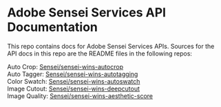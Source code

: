 # Adobe Sensei Services API Documentation

This repo contains docs for Adobe Sensei Services APIs. Sources for the API docs in this repo are the README files in the following repos:

Auto Crop: [Sensei/sensei-wins-autocrop](https://git.corp.adobe.com/Sensei/sensei-wins-autocrop)  
Auto Tagger: [Sensei/sensei-wins-autotagging](https://git.corp.adobe.com/Sensei/sensei-wins-autotagging)  
Color Swatch: [Sensei/sensei-wins-autoswatch](https://git.corp.adobe.com/Sensei/sensei-wins-autoswatch)  
Image Cutout: [Sensei/sensei-wins-deepcutout](https://git.corp.adobe.com/Sensei/sensei-wins-deepcutout)  
Image Quality: [Sensei/sensei-wins-aesthetic-score](https://git.corp.adobe.com/Sensei/sensei-wins-aesthetic-score)  